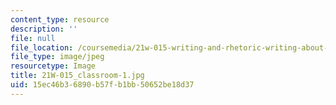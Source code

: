 ```yaml
---
content_type: resource
description: ''
file: null
file_location: /coursemedia/21w-015-writing-and-rhetoric-writing-about-sports-fall-2013/15ec46b36890b57fb1bb50652be18d37_21W-015_classroom-1.jpg
file_type: image/jpeg
resourcetype: Image
title: 21W-015_classroom-1.jpg
uid: 15ec46b3-6890-b57f-b1bb-50652be18d37
---
```

